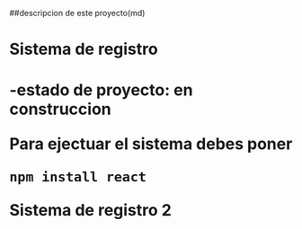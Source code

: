 ##descripcion de este proyecto(md)
<h1>Sistema de registro<h1>
-estado de proyecto: en construccion

Para ejectuar el sistema debes poner

```npm install react```

Sistema de registro 2
